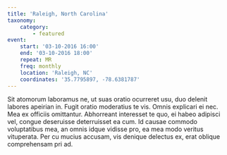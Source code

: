 ```yaml
---
title: 'Raleigh, North Carolina'
taxonomy:
    category:
        - featured
event:
    start: '03-10-2016 16:00'
    end: '03-10-2016 18:00'
    repeat: MR
    freq: monthly
    location: 'Raleigh, NC'
    coordinates: '35.7795897, -78.6381787'
---
```


Sit atomorum laboramus ne, ut suas oratio ocurreret usu, duo delenit labores apeirian in. Fugit oratio moderatius te vis. Omnis explicari ei nec. Mea ex officiis omittantur. Abhorreant interesset te quo, ei habeo adipisci vel, congue deseruisse deterruisset ea cum. Id causae commodo voluptatibus mea, an omnis idque vidisse pro, ea mea modo veritus vituperata. Per cu mucius accusam, vis denique delectus ex, erat oblique comprehensam pri ad.
